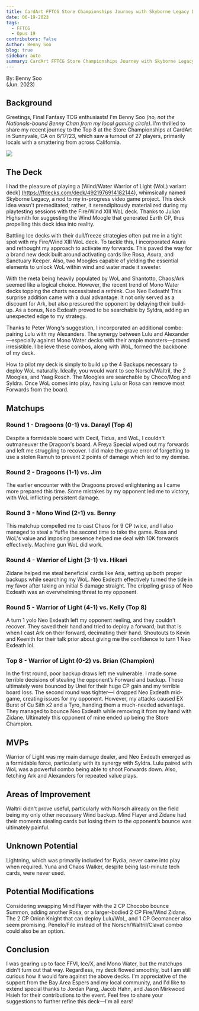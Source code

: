 ```yaml
---
title: CardArt FFTCG Store Championships Journey with Skyborne Legacy Deck
date: 06-19-2023
tags: 
  - FFTCG
  - Opus 19
contributors: False
Author: Benny Soo
blog: true
sidebar: auto
summary: CardArt FFTCG Store Championships Journey with Skyborne Legacy Deck
---
```

<TagLinks />

By: Benny Soo <br>
(Jun. 2023) 


## Background

Greetings, Final Fantasy TCG enthusiasts! I'm Benny Soo *(no, not the Nationals-bound Benny Chan from my local gaming circle)*. I'm thrilled to share my recent journey to the Top 8 at the Store Championships at CardArt in Sunnyvale, CA on 6/17/23, which saw a turnout of 27 players, primarily locals with a smattering from across California.

<img src="https://i.imgur.com/zFWa3V9.jpg"/>

## The Deck
I had the pleasure of playing a [Wind/Water Warrior of Light (WoL) variant deck] <a href="https://ffdecks.com/deck/4921976914182144">(https://ffdecks.com/deck/4921976914182144)</a>, whimsically named Skyborne Legacy, a nod to my in-progress video game project. This deck idea wasn't premeditated; rather, it serendipitously materialized during my playtesting sessions with the Fire/Wind XIII WoL deck. Thanks to Julian Highsmith for suggesting the Wind Moogle that generated Earth CP, thus propelling this deck idea into reality.

Battling Ice decks with their dull/freeze strategies often put me in a tight spot with my Fire/Wind XIII WoL deck. To tackle this, I incorporated Asura and rethought my approach to activate my forwards. This paved the way for a brand new deck built around activating cards like Rosa, Asura, and Sanctuary Keeper. Also, two Moogles capable of yielding the essential elements to unlock WoL within wind and water made it sweeter.

With the meta being heavily populated by WoL and Shantotto, Chaos/Ark seemed like a logical choice. However, the recent trend of Mono Water decks topping the charts necessitated a rethink. Cue Neo Exdeath! This surprise addition came with a dual advantage: It not only served as a discount for Ark, but also pressured the opponent by delaying their build-up. As a bonus, Neo Exdeath proved to be searchable by Syldra, adding an unexpected edge to my strategy.

Thanks to Peter Wong's suggestion, I incorporated an additional combo: pairing Lulu with my Alexanders. The synergy between Lulu and Alexander—especially against Mono Water decks with their ample monsters—proved irresistible. I believe these combos, along with WoL, formed the backbone of my deck.

How to pilot my deck is simply to build up the 4 Backups necessary to deploy WoL naturally. Ideally, you would want to see Norsch/Waltril, the 2 Moogles, and Yaag Rosch. The Moogles are searchable by Choco/Mog and Syldra. Once WoL comes into play, having Lulu or Rosa can remove most Forwards from the board.

## Matchups

### Round 1 - Dragoons (0-1) vs. Darayl (Top 4)
Despite a formidable board with Cecil, Tidus, and WoL, I couldn't outmaneuver the Dragoon's board. A Freya Special wiped out my forwards and left me struggling to recover. I did make the grave error of forgetting to use a stolen Ramuh to prevent 2 points of damage which led to my demise.

### Round 2 - Dragoons (1-1) vs. Jim
The earlier encounter with the Dragoons proved enlightening as I came more prepared this time. Some mistakes by my opponent led me to victory, with WoL inflicting persistent damage.

### Round 3 - Mono Wind (2-1) vs. Benny
This matchup compelled me to cast Chaos for 9 CP twice, and I also managed to steal a Yuffie the second time to take the game. Rosa and WoL's value and imposing presence helped me deal with 10K forwards effectively. Machine gun WoL did work.

### Round 4 - Warrior of Light (3-1) vs. Hikari
Zidane helped me steal beneficial cards like Aria, setting up both proper backups while searching my WoL. Neo Exdeath effectively turned the tide in my favor after taking an initial 5 damage straight. The crippling grasp of Neo Exdeath was an overwhelming threat to my opponent.

### Round 5 - Warrior of Light (4-1) vs. Kelly (Top 8)
A turn 1 yolo Neo Exdeath left my opponent reeling, and they couldn't recover. They saved their hand and tried to deploy a forward, but that is when I cast Ark on their forward, decimating their hand. Shoutouts to Kevin and Keenith for their talk prior about giving me the confidence to turn 1 Neo Exdeath lol.

### Top 8 - Warrior of Light (0-2) vs. Brian (Champion)
In the first round, poor backup draws left me vulnerable. I made some terrible decisions of stealing the opponent’s Forward and backup. These ultimately were bounced by Unei for their huge CP gain and my terrible board loss. The second round was tighter—I dropped Neo Exdeath mid-game, creating issues for my opponent. However, my attacks caused EX Burst of Cu Sith x2 and a Tyro, handing them a much-needed advantage. They managed to bounce Neo Exdeath while removing it from my hand with Zidane. Ultimately this opponent of mine ended up being the Store Champion.

## MVPs
Warrior of Light was my main damage dealer, and Neo Exdeath emerged as a formidable force, particularly with its synergy with Syldra. Lulu paired with WoL was a powerful combo being able to shoot Forwards down. Also, fetching Ark and Alexanders for repeated value plays.

## Areas of Improvement
Waltril didn't prove useful, particularly with Norsch already on the field being my only other necessary Wind backup. Mind Flayer and Zidane had their moments stealing cards but losing them to the opponent’s bounce was ultimately painful.

## Unknown Potential
Lightning, which was primarily included for Rydia, never came into play when required. Yuna and Chaos Walker, despite being last-minute tech cards, were never used.

## Potential Modifications
Considering swapping Mind Flayer with the 2 CP Chocobo bounce Summon, adding another Rosa, or a larger-bodied 2 CP Fire/Wind Zidane. The 2 CP Onion Knight that can deploy Lulu/WoL, and 1 CP Geomancer also seem promising. Penelo/Filo instead of the Norsch/Waltril/Clavat combo could also be an option.

## Conclusion
I was gearing up to face FFVI, Ice/X, and Mono Water, but the matchups didn't turn out that way. Regardless, my deck flowed smoothly, but I am still curious how it would fare against the above decks. I'm appreciative of the support from the Bay Area Espers and my local community, and I'd like to extend special thanks to Jordan Pang, Jacob Hahn, and Jason Mirkwood Hsieh for their contributions to the event. Feel free to share your suggestions to further refine this deck—I'm all ears!